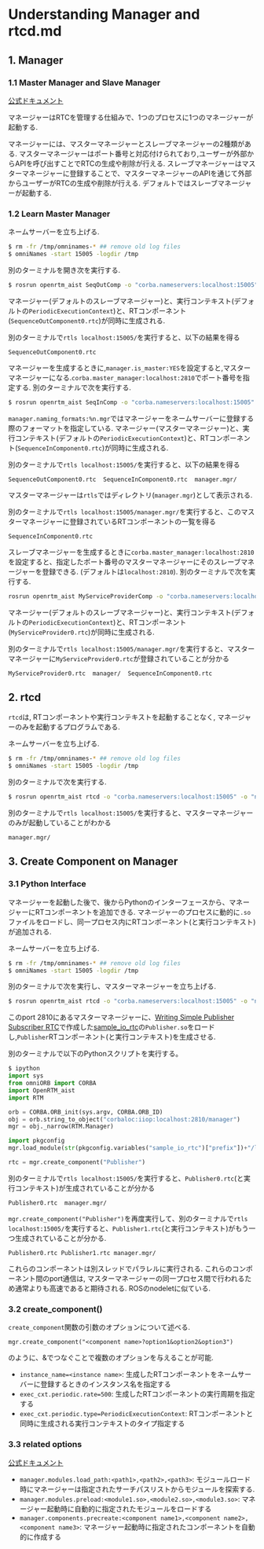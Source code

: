 # Understanding Manager and rtcd.md

## 1. Manager

### 1.1 Master Manager and Slave Manager

[公式ドキュメント](https://openrtm.org/openrtm/ja/doc/developersguide/advanced_rt_system_programming/mastermanager_slavemanager)

マネージャーはRTCを管理する仕組みで、1つのプロセスに1つのマネージャーが起動する.

マネージャーには、マスターマネージャーとスレーブマネージャーの2種類がある. マスターマネージャーはポート番号と対応付けられており,ユーザーが外部からAPIを呼び出すことでRTCの生成や削除が行える. スレーブマネージャーはマスターマネージャーに登録することで、マスターマネージャーのAPIを通じて外部からユーザーがRTCの生成や削除が行える. デフォルトではスレーブマネージャーが起動する.

### 1.2 Learn Master Manager

ネームサーバーを立ち上げる.
```bash
$ rm -fr /tmp/omninames-* ## remove old log files
$ omniNames -start 15005 -logdir /tmp
```

別のターミナルを開き次を実行する.
```bash
$ rosrun openrtm_aist SeqOutComp -o "corba.nameservers:localhost:15005" -o "naming.formats:%n.rtc"
```
マネージャー(デフォルトのスレーブマネージャー)と、実行コンテキスト(デフォルトの`PeriodicExecutionContext`)と、RTコンポーネント(`SequenceOutComponent0.rtc`)が同時に生成される.

別のターミナルで`rtls localhost:15005/`を実行すると、以下の結果を得る
```
SequenceOutComponent0.rtc
```

マネージャーを生成するときに,`manager.is_master:YES`を設定すると,マスターマネージャーになる.`corba.master_manager:localhost:2810`でポート番号を指定する. 別のターミナルで次を実行する.
```bash
$ rosrun openrtm_aist SeqInComp -o "corba.nameservers:localhost:15005" -o "naming.formats:%n.rtc" -o "manager.is_master:YES" -o "corba.master_manager:localhost:2810" -o "manager.naming_formats:%n.mgr"
```
`manager.naming_formats:%n.mgr`ではマネージャーをネームサーバーに登録する際のフォーマットを指定している. マネージャー(マスターマネージャー)と、実行コンテキスト(デフォルトの`PeriodicExecutionContext`)と、RTコンポーネント(`SequenceInComponent0.rtc`)が同時に生成される.

別のターミナルで`rtls localhost:15005/`を実行すると、以下の結果を得る
```
SequenceOutComponent0.rtc  SequenceInComponent0.rtc  manager.mgr/
```
マスターマネージャーは`rtls`ではディレクトリ(`manager.mgr`)として表示される.

別のターミナルで`rtls localhost:15005/manager.mgr/`を実行すると、このマスターマネージャーに登録されているRTコンポーネントの一覧を得る
```
SequenceInComponent0.rtc
```

スレーブマネージャーを生成するときに`corba.master_manager:localhost:2810`を設定すると、指定したポート番号のマスターマネージャーにそのスレーブマネージャーを登録できる. (デフォルトは`localhost:2810`). 別のターミナルで次を実行する.
```bash
rosrun openrtm_aist MyServiceProviderComp -o "corba.nameservers:localhost:15005" -o "naming.formats:%n.rtc" -o "corba.master_manager:localhost:2810"
```
マネージャー(デフォルトのスレーブマネージャー)と、実行コンテキスト(デフォルトの`PeriodicExecutionContext`)と、RTコンポーネント(`MyServiceProvider0.rtc`)が同時に生成される.

別のターミナルで`rtls localhost:15005/manager.mgr/`を実行すると、マスターマネージャーに`MyServiceProvider0.rtc`が登録されていることが分かる
```
MyServiceProvider0.rtc  manager/  SequenceInComponent0.rtc
```

## 2. rtcd

`rtcd`は, RTコンポーネントや実行コンテキストを起動することなく, マネージャーのみを起動するプログラムである.

ネームサーバーを立ち上げる.
```bash
$ rm -fr /tmp/omninames-* ## remove old log files
$ omniNames -start 15005 -logdir /tmp
```

別のターミナルで次を実行する.
```bash
$ rosrun openrtm_aist rtcd -o "corba.nameservers:localhost:15005" -o "naming.formats:%n.rtc" -o "manager.is_master:YES" -o "corba.master_manager:localhost:2810" -o "manager.naming_formats:%n.mgr"
```

別のターミナルで`rtls localhost:15005/`を実行すると、マスターマネージャーのみが起動していることがわかる
```
manager.mgr/
```

## 3. Create Component on Manager

### 3.1 Python Interface

マネージャーを起動した後で、後からPythonのインターフェースから、マネージャーにRTコンポーネントを追加できる. マネージャーのプロセスに動的に`.so`ファイルをロードし、同一プロセス内にRTコンポーネント(と実行コンテキスト)が追加される.

ネームサーバーを立ち上げる.
```bash
$ rm -fr /tmp/omninames-* ## remove old log files
$ omniNames -start 15005 -logdir /tmp
```

別のターミナルで次を実行し、マスターマネージャーを立ち上げる.
```bash
$ rosrun openrtm_aist rtcd -o "corba.nameservers:localhost:15005" -o "naming.formats:%n.rtc" -o "manager.is_master:YES" -o "corba.master_manager:localhost:2810" -o "manager.naming_formats:%n.mgr"
```

このport 2810にあるマスターマネージャーに、[Writing Simple Publisher Subscriber RTC](https://github.com/Naoki-Hiraoka/rtmros_beginner_tutorial/blob/master/openrtm_beginner_tutorial/Writing_Simple_Publisher_Subscriber_RTC.md)で作成した[sample_io_rtc](https://github.com/Naoki-Hiraoka/rtmros_beginner_tutorial/blob/master/openrtm_beginner_tutorial/sample_io_rtc)の`Publisher.so`をロードし,`Publisher`RTコンポーネント(と実行コンテキスト)を生成させる.

別のターミナルで以下のPythonスクリプトを実行する。
```python
$ ipython
import sys
from omniORB import CORBA
import OpenRTM_aist
import RTM

orb = CORBA.ORB_init(sys.argv, CORBA.ORB_ID)
obj = orb.string_to_object("corbaloc:iiop:localhost:2810/manager")
mgr = obj._narrow(RTM.Manager)

import pkgconfig
mgr.load_module(str(pkgconfig.variables("sample_io_rtc")["prefix"])+"/lib/Publisher.so","PublisherInit")

rtc = mgr.create_component("Publisher")
```

別のターミナルで`rtls localhost:15005/`を実行すると、`Publisher0.rtc`(と実行コンテキスト)が生成されていることが分かる
```
Publisher0.rtc  manager.mgr/
```

`mgr.create_component("Publisher")`を再度実行して、別のターミナルで`rtls localhost:15005/`を実行すると、`Publisher1.rtc`(と実行コンテキスト)がもう一つ生成されていることが分かる.
```
Publisher0.rtc Publisher1.rtc manager.mgr/
```

これらのコンポーネントは別スレッドでパラレルに実行される. これらのコンポーネント間のport通信は, マスターマネージャーの同一プロセス間で行われるため通常よりも高速であると期待される. ROSのnodeletに似ている.

### 3.2 create_component()

`create_component`関数の引数のオプションについて述べる.

`mgr.create_component("<component name>?option1&option2&option3")`

のように、&でつなぐことで複数のオプションを与えることが可能.

- `instance_name=<instance name>`: 生成したRTコンポーネントをネームサーバーに登録するときのインスタンス名を指定する
- `exec_cxt.periodic.rate=500`: 生成したRTコンポーネントの実行周期を指定する
- `exec_cxt.periodic.type=PeriodicExecutionContext`: RTコンポーネントと同時に生成される実行コンテキストのタイプ指定する

### 3.3 related options

[公式ドキュメント](https://openrtm.org/openrtm/ja/doc/developersguide/basic_rtc_programming/rtc_conf_reference)
- `manager.modules.load_path:<path1>,<path2>,<path3>`: モジュールロード時にマネージャーは指定されたサーチパスリストからモジュールを探索する.
- `manager.modules.preload:<module1.so>,<module2.so>,<module3.so>`: マネージャー起動時に自動的に指定されたモジュールをロードする
- `manager.components.precreate:<component name1>,<component name2>,<component name3>`: マネージャー起動時に指定されたコンポーネントを自動的に作成する